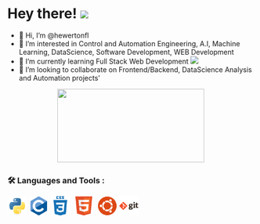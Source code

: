 <!--<div id="header" align="end">
  <img src="https://media.giphy.com/media/M9gbBd9nbDrOTu1Mqx/giphy.gif" width="100"/>
</div> -->



<!--<h1>
  Hey there!
  <img src="https://media.giphy.com/media/hvRJCLFzcasrR4ia7z/giphy.gif" width="30px"/>
</h1>-->

<h1>
  Hey there!
  <img src="https://media.giphy.com/media/hvRJCLFzcasrR4ia7z/giphy.gif" width="30px"/>
</h1>


- 👋 Hi, I’m @hewertonfl
- 👀 I’m interested in Control and Automation Engineering, A.I, Machine Learning, DataScience, Software Development, WEB Development
- 🌱 I’m currently learning Full Stack Web Development <img src="https://media.giphy.com/media/WUlplcMpOCEmTGBtBW/giphy.gif" width="30">
- 💞️ I’m looking to collaborate on Frontend/Backend, DataScience Analysis and Automation projects'

<div align="center">
  <img src="https://media.giphy.com/media/dWesBcTLavkZuG35MI/giphy.gif" width="300" height="150"/>
</div>

### :hammer_and_wrench: Languages and Tools :
<div>
  <img src="https://github.com/devicons/devicon/blob/master/icons/python/python-original.svg" title="Git" **alt="Python" width="40" height="40"/>
  <img src="https://github.com/devicons/devicon/blob/master/icons/c/c-original.svg" title="Git" **alt="C" width="40" height="40"/>
  <img src="https://github.com/devicons/devicon/blob/master/icons/css3/css3-plain-wordmark.svg"  title="CSS3" alt="CSS" width="40" height="40"/>&nbsp;
  <img src="https://github.com/devicons/devicon/blob/master/icons/html5/html5-original.svg" title="HTML5" alt="HTML" width="40" height="40"/>&nbsp;
  <img src="https://github.com/devicons/devicon/blob/master/icons/ubuntu/ubuntu-plain.svg" title="Git" **alt="Ubuntu" width="40" height="40"/>
  <img src="https://github.com/devicons/devicon/blob/master/icons/git/git-original-wordmark.svg" title="Git" **alt="Git" width="40" height="40"/>
</div>


<!-- I am a Full Stack Developer <img src="https://media.giphy.com/media/WUlplcMpOCEmTGBtBW/giphy.gif" width="30"> from India. -->

<!-- hewertonfl/hewertonfl is a ✨ special ✨ repository because its `README.md` (this file) appears on your GitHub profile.
You can click the Preview link to take a look at your changes. -->
